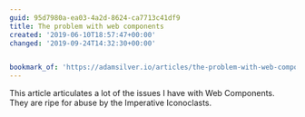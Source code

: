 ```yaml
---
guid: 95d7980a-ea03-4a2d-8624-ca7713c41df9
title: The problem with web components
created: '2019-06-10T18:57:47+00:00'
changed: '2019-09-24T14:32:30+00:00'


bookmark_of: 'https://adamsilver.io/articles/the-problem-with-web-components/'
---
```


This article articulates a lot of the issues I have with Web Components. They are ripe for abuse by the Imperative Iconoclasts. 
